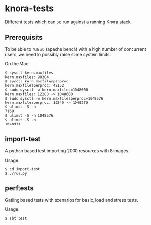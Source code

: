 # knora-tests
Different tests which can be run against a running Knora stack

## Prerequisits

To be able to run `ab` (apache bench) with a high number of concurrent users, we need to possibly
raise some system limits.

On the Mac:

```
$ sysctl kern.maxfiles
kern.maxfiles: 98304
$ sysctl kern.maxfilesperproc
kern.maxfilesperproc: 49152
$ sudo sysctl -w kern.maxfiles=1048600
kern.maxfiles: 12288 -> 1048600
$ sudo sysctl -w kern.maxfilesperproc=1048576
kern.maxfilesperproc: 10240 -> 1048576
$ ulimit -S -n
7168
$ ulimit -S -n 1048576
$ ulimit -S -n
1048576
```


## import-test

A python based test importing 2000 resources with 8 images.

Usage:

```
$ cd import-test
$ ./run.py
```

## perftests

Gatling based tests with scenarios for basic, load and stress tests.

Usage:
```
$ sbt test
```

